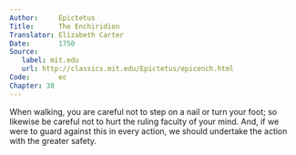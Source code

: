 ```yaml
---
Author:     Epictetus  
Title:      The Enchiridion  
Translator: Elizabeth Carter  
Date:       1750  
Source:
   label: mit.edu
   url: http://classics.mit.edu/Epictetus/epicench.html
Code:       ec  
Chapter: 38
---
```


When walking, you are careful not to step on a nail or turn your foot; so
likewise be careful not to hurt the ruling faculty of your mind. And, if we
were to guard against this in every action, we should undertake the action with
the greater safety.


